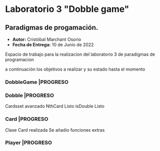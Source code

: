 # Laboratorio 3 "Dobble game"
## Paradigmas de progamación.
* **Autor:** Cristóbal Marchant Osorio
* **Fecha de Entrega:** 10 de Junio de 2022


Espacio de trabajo para la realizacion del laboratorio 3 de paradigmas de programacion 


a continuación los objetivos a realizar y su estado hasta el momento

### DobbleGame        |PROGRESO

### Dobble            |PROGRESO

Cardsset avanzado
NthCard Listo
isDouble Listo

### Card              |PROGRESO

Clase Card realizada
Se añadio funciones extras

### Player            |PROGRESO